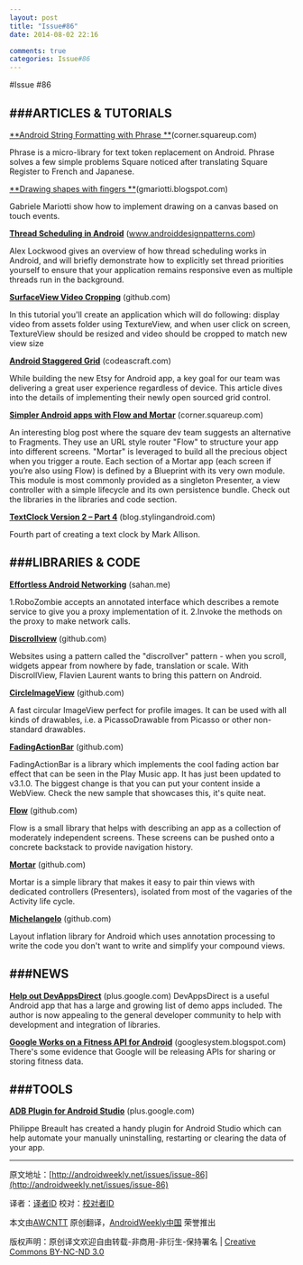 ```yaml
---
layout: post
title: "Issue#86"
date: 2014-08-02 22:16

comments: true
categories: Issue#86
---
```


#Issue #86

###ARTICLES & TUTORIALS
---

[**Android String Formatting with Phrase **](http://corner.squareup.com/2014/01/phrase.html)(corner.squareup.com)

Phrase is a micro-library for text token replacement on Android. Phrase solves a few simple problems Square noticed after translating Square Register to French and Japanese.

 
[**Drawing shapes with fingers **](http://gmariotti.blogspot.com/2014/01/drawing-shapes-with-fingers.html)(gmariotti.blogspot.com) 

Gabriele Mariotti show how to implement drawing on a canvas based on touch events.

[**Thread Scheduling in Android**](http://www.androiddesignpatterns.com/2014/01/thread-scheduling-in-android.html) (www.androiddesignpatterns.com) 

Alex Lockwood gives an overview of how thread scheduling works in Android, and will briefly demonstrate how to explicitly set thread priorities yourself to ensure that your application remains responsive even as multiple threads run in the background.

[**SurfaceView Video Cropping**](https://github.com/dmytrodanylyk/dmytrodanylyk/blob/gh-pages/articles/surface-view-video-cropping.md) (github.com) 

In this tutorial you'll create an application which will do following: display video from assets folder using TextureView, and when user click on screen, TextureView should be resized and video should be cropped to match new view size

[**Android Staggered Grid**](http://codeascraft.com/2014/01/13/android-staggered-grid/) (codeascraft.com)

While building the new Etsy for Android app, a key goal for our team was delivering a great user experience regardless of device. This article dives into the details of implementing their newly open sourced grid control.

 
[**Simpler Android apps with Flow and Mortar**](http://corner.squareup.com/2014/01/mortar-and-flow.html) (corner.squareup.com) 

An interesting blog post where the square dev team suggests an alternative to Fragments. They use an URL style router "Flow" to structure your app into different screens. "Mortar" is leveraged to build all the precious object when you trigger a route. Each section of a Mortar app (each screen if you’re also using Flow) is defined by a Blueprint with its very own module. This module is most commonly provided as a singleton Presenter, a view controller with a simple lifecycle and its own persistence bundle. Check out the libraries in the libraries and code section.

[**TextClock Version 2 – Part 4**](http://blog.stylingandroid.com/archives/2277) (blog.stylingandroid.com) 

Fourth part of creating a text clock by Mark Allison.

###LIBRARIES & CODE
---

[**Effortless Android Networking**](http://sahan.me/RoboZombie) (sahan.me) 

1.RoboZombie accepts an annotated interface which describes a remote service to give you a proxy implementation of it. 
2.Invoke the methods on the proxy to make network calls.

[**Discrollview**](https://github.com/flavienlaurent/discrollview) (github.com) 

Websites using a pattern called the "discrollver" pattern - when you scroll, widgets appear from nowhere by fade, translation or scale. With DiscrollView, Flavien Laurent wants to bring this pattern on Android.

[**CircleImageView**](https://github.com/hdodenhof/CircleImageView) (github.com) 

A fast circular ImageView perfect for profile images. It can be used with all kinds of drawables, i.e. a PicassoDrawable from Picasso or other non-standard drawables.

[**FadingActionBar**](https://github.com/ManuelPeinado/FadingActionBar) (github.com) 

FadingActionBar is a library which implements the cool fading action bar effect that can be seen in the Play Music app. It has just been updated to v3.1.0. The biggest change is that you can put your content inside a WebView. Check the new sample that showcases this, it's quite neat.

[**Flow**](https://github.com/square/flow/) (github.com) 

Flow is a small library that helps with describing an app as a collection of moderately independent screens. These screens can be pushed onto a concrete backstack to provide navigation history.

[**Mortar**](https://github.com/square/mortar/) (github.com) 

Mortar is a simple library that makes it easy to pair thin views with dedicated controllers (Presenters), isolated from most of the vagaries of the Activity life cycle.

[**Michelangelo**](https://github.com/RomainPiel/Michelangelo) (github.com) 

Layout inflation library for Android which uses annotation processing to write the code you don't want to write and simplify your compound views.

###NEWS
---

[**Help out DevAppsDirect**](https://plus.google.com/110117120873163164212/posts/5kmEHSqA9pR) (plus.google.com)
DevAppsDirect is a useful Android app that has a large and growing list of demo apps included. The author is now appealing to the general developer community to help with development and integration of libraries.

 
[**Google Works on a Fitness API for Android**](http://googlesystem.blogspot.com/2014/01/google-works-on-fitness-api-for-android.html) (googlesystem.blogspot.com) 
There's some evidence that Google will be releasing APIs for sharing or storing fitness data.

###TOOLS
---

[**ADB Plugin for Android Studio**](https://plus.google.com/+PhilippeBreault/posts/Hr5E8kHmvBB) (plus.google.com) 

Philippe Breault has created a handy plugin for Android Studio which can help automate your manually uninstalling, restarting or clearing the data of your app.

---


原文地址：[http://androidweekly.net/issues/issue-86](http://androidweekly.net/issues/issue-86)

译者：[译者ID](https://github.com/译者ID) 校对：[校对者ID](https://github.com/校对者ID)

本文由[AWCNTT](https://github.com/AWCNTT) 原创翻译，[AndroidWeekly中国](http://www.androidweekly.cn/) 荣誉推出

版权声明：原创译文欢迎自由转载-非商用-非衍生-保持署名 | [Creative Commons BY-NC-ND 3.0](http://creativecommons.org/licenses/by-nc-nd/3.0/deed.zh)